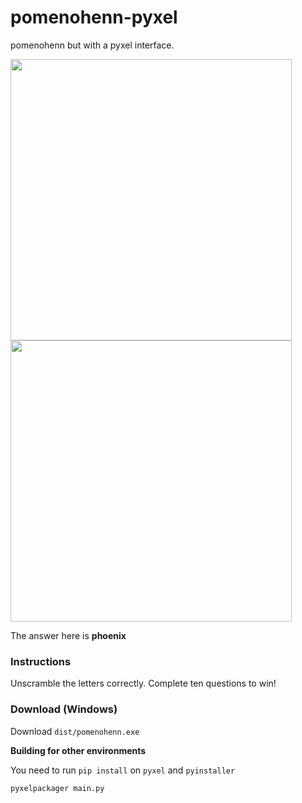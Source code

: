 # pomenohenn-pyxel
pomenohenn but with a pyxel interface.

 <img src="https://user-images.githubusercontent.com/24848927/141817712-e1a878c4-299b-4185-93dc-ab9d630f5057.png" width="450">
 <img src="https://user-images.githubusercontent.com/24848927/141813387-09d0559d-7cf8-4c53-8b8a-b07df14d81e5.png" width="450">
 
 The answer here is **phoenix**

### Instructions
Unscramble the letters correctly. Complete ten questions to win!

### Download (Windows)
Download `dist/pomenohenn.exe`

**Building for other environments**

You need to run `pip install` on `pyxel` and `pyinstaller`

`pyxelpackager main.py`

